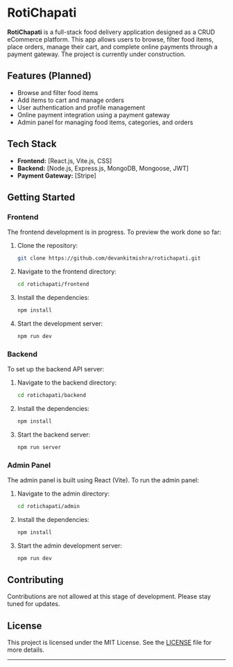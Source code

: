 
# RotiChapati

**RotiChapati** is a full-stack food delivery application designed as a CRUD eCommerce platform. This app allows users to browse, filter food items, place orders, manage their cart, and complete online payments through a payment gateway. The project is currently under construction.

## Features (Planned)
- Browse and filter food items
- Add items to cart and manage orders
- User authentication and profile management
- Online payment integration using a payment gateway
- Admin panel for managing food items, categories, and orders

## Tech Stack
- **Frontend:** [React.js, Vite.js, CSS]
- **Backend:** [Node.js, Express.js, MongoDB, Mongoose, JWT]
- **Payment Gateway:** [Stripe]

## Getting Started

### Frontend
The frontend development is in progress. To preview the work done so far:

1. Clone the repository:
   ```bash
   git clone https://github.com/devankitmishra/rotichapati.git
   ```
2. Navigate to the frontend directory:
   ```bash
   cd rotichapati/frontend
   ```
3. Install the dependencies:
   ```bash
   npm install
   ```
4. Start the development server:
   ```bash
   npm run dev
   ```

### Backend
To set up the backend API server:

1. Navigate to the backend directory:
   ```bash
   cd rotichapati/backend
   ```
2. Install the dependencies:
   ```bash
   npm install
   ```
3. Start the backend server:
   ```bash
   npm run server
   ```

### Admin Panel
The admin panel is built using React (Vite). To run the admin panel:

1. Navigate to the admin directory:
   ```bash
   cd rotichapati/admin
   ```
2. Install the dependencies:
   ```bash
   npm install
   ```
3. Start the admin development server:
   ```bash
   npm run dev
   ```

## Contributing
Contributions are not allowed at this stage of development. Please stay tuned for updates.

## License
This project is licensed under the MIT License. See the [LICENSE](LICENSE) file for more details.

---